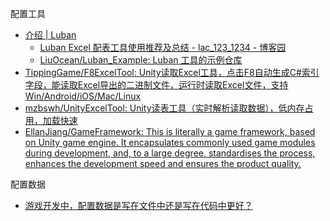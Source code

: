 
配置工具

- [介绍 | Luban](https://luban.doc.code-philosophy.com/docs/intro)
	- [Luban Excel 配表工具使用推荐及总结 - lac_123_1234 - 博客园](https://www.cnblogs.com/LiuOcean-Blog/p/luban-excel-pei-biao-gong-ju-shi-yong-tui-jian-ji.html)
	- [LiuOcean/Luban_Example: Luban 工具的示例仓库](https://github.com/LiuOcean/Luban_Example)
- [TippingGame/F8ExcelTool: Unity读取Excel工具，点击F8自动生成C#索引字段，能读取Excel导出的二进制文件，运行时读取Excel文件，支持Win/Android/iOS/Mac/Linux](https://github.com/TippingGame/F8ExcelTool)
- [mzbswh/UnityExcelTool: Unity读表工具（实时解析读取数据），低内存占用，加载快速](https://github.com/mzbswh/UnityExcelTool)
- [EllanJiang/GameFramework: This is literally a game framework, based on Unity game engine. It encapsulates commonly used game modules during development, and, to a large degree, standardises the process, enhances the development speed and ensures the product quality.](https://github.com/EllanJiang/GameFramework)

配置数据

- [游戏开发中，配置数据是写在文件中还是写在代码中更好？](https://mp.weixin.qq.com/s/QfA6rvNIdUXJTZzU4HIa-g)